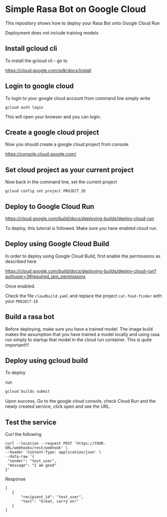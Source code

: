 # Simple Rasa Bot on Google Cloud

This repository shows how to deploy your Rasa Bot onto Google Cloud Run

Deployment does not include training models

## Install gcloud cli

To install the gcloud cli - go to

https://cloud.google.com/sdk/docs/install

## Login to google cloud

To login to your google cloud account from command line simply write

```
gcloud auth login
```
This will open your browser and you can login. 

## Create a google cloud project

Now you should create a google cloud project from console.

https://console.cloud.google.com/

## Set cloud project as your current project
Now back in the command line, set the current project

```
gcloud config set project PROJECT_ID
```

## Deploy to Google Cloud Run
https://cloud.google.com/build/docs/deploying-builds/deploy-cloud-run

To deploy, this tutorial is followed. Make sure you have enabled cloud run.

## Deploy using Google Cloud Build

In order to deploy using Google Cloud Build, first enable the permissions as described here

https://cloud.google.com/build/docs/deploying-builds/deploy-cloud-run?authuser=3#required_iam_permissions

Once enabled.

Check the file `cloudbuild.yaml` and replace the project `cat-food-finder` with your `PROJECT-ID`

## Build a rasa bot
Before deploying, make sure you have a trained model. The image build makes the assumption that you have trained a model locally and using rasa run simply to startup that model in the cloud run container. This is quite important!!!


## Deploy using gcloud build
To deploy

run

```sh
gcloud builds submit
```

Upon success, Go to the google cloud console, check Cloud Run and the newly created service, click open and see the URL.

## Test the service
 Curl the following

 ```
 curl --location --request POST 'https://YOUR-URL/webhooks/rest/webhook' \
--header 'Content-Type: application/json' \
--data-raw '{
  "sender": "test_user", 
  "message": "I am good"
}'
 ```

 Response

 ```
 [
    {
        "recipient_id": "test_user",
        "text": "Great, carry on!"
    }
]
```